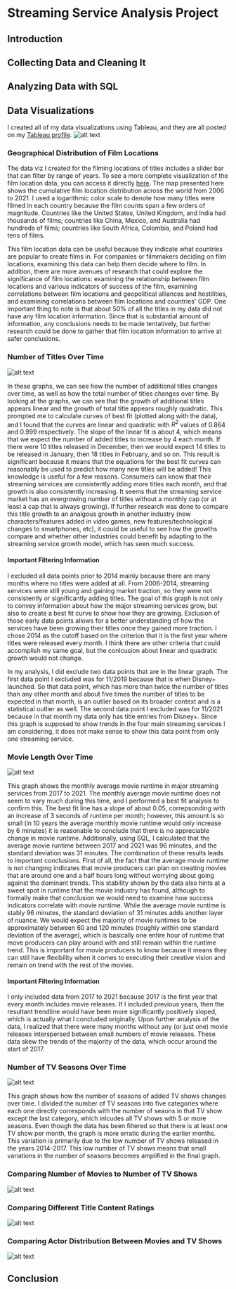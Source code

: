 # Streaming Service Analysis Project
## Introduction
## Collecting Data and Cleaning It
## Analyzing Data with SQL
## Data Visualizations

I created all of my data visualizations using Tableau, and they are all posted on my [Tableau profile](https://public.tableau.com/app/profile/jay5937/vizzes). 
![alt text](https://github.com/JaytaAnalysis/StreamingServiceAnalysisProject/blob/main/DataVizzes/DataViz_FilmLocationsOverTime_full.png)

### Geographical Distribution of Film Locations

The data viz I created for the filming locations of titles includes a slider bar that can filter by range of years. To see a more complete visualization of the film location data, you can access it directly [here](https://public.tableau.com/app/profile/jay5937/viz/GlobalDistributionofFilmLocations/Sheet1). The map presented here shows the cumulative film location distribution across the world from 2006 to 2021. I used a logarithmic color scale to denote how many titles were filmed in each country because the film counts span a few orders of magnitude. Countries like the United States, United Kingdom, and India had thousands of films; countries like China, Mexico, and Australia had hundreds of films; countries like South Africa, Colombia, and Poland had tens of films.

This film location data can be useful because they indicate what countries are popular to create films in. For companies or filmmakers deciding on film locations, examining this data can help them decide where to film. In addition, there are more avenues of research that could explore the significance of film locations: examining the relationship between film locations and various indicators of success of the film, examining correlations between film locations and geopolitical alliances and hostilities, and examining correlations between film locations and countries' GDP. One important thing to note is that about 50% of all the titles in my data did not have any film location information. Since that is substantial amount of information, any conclusions needs to be made tentatively, but further research could be done to gather that film location information to arrive at safer conclusions.

### Number of Titles Over Time

![alt text](https://github.com/JaytaAnalysis/StreamingServiceAnalysisProject/blob/main/DataVizzes/DataViz_NumTitlesOverTime_full.png)

In these graphs, we can see how the number of additional titles changes over time, as well as how the total number of titles changes over time. By looking at the graphs, we can see that the growth of additional titles appears linear and the growth of total title appears roughly quadratic. This prompted me to calculate curves of best fit (plotted along with the data), and I found that the curves are linear and quadratic with $R^2$ values of 0.864 and 0.999 respectively. The slope of the linear fit is about 4, which means that we expect the number of added titles to increase by 4 each month. If there were 10 titles released in December, then we would expect 14 titles to be released in January, then 18 titles in February, and so on. This result is significant because it means that the equations for the best fit curves can reasonably be used to predict how many new titles will be added! This knowledge is useful for a few reasons. Consumers can know that their streaming services are consistently adding more titles each month, and that growth is also consistently increasing. It seems that the streaming service market has an evergrowing number of titles without a monthly cap (or at least a cap that is always growing). If further research was done to compare this title growth to an analgous growth in another industry (new characters/features added in video games, new features/technological changes to smartphones, etc), it could be useful to see how the growths compare and whether other industries could benefit by adapting to the streaming service growth model, which has seen much success.

#### Important Filtering Information

I excluded all data points prior to 2014 mainly because there are many months where no titles were added at all. From 2006-2014, streaming services were still young and gaining market traction, so they were not consistently or significantly adding titles. The goal of this graph is not only to convey information about how the major streaming services grow, but also to create a best fit curve to show how they are growing. Exclusion of those early data points allows for a better understanding of how the services have been growing their titles once they gained more traction. I chose 2014 as the cutoff based on the criterion that it is the first year where titles were released every month. I think there are other criteria that could accomplish my same goal, but the conlcusion about linear and quadratic growth would not change.

In my analysis, I did exclude two data points that are in the linear graph. The first data point I excluded was for 11/2019 because that is when Disney+ launched. So that data point, which has more than twice the number of titles than any other month and about five times the number of titles to be expected in that month, is an outlier based on its broader context and is a statistical outlier as well. The second data point I excluded was for 11/2021 because in that month my data only has title entries from Disney+. Since this graph is supposed to show trends in the four main streaming services I am considering, it does not make sense to show this data point from only one streaming service.

### Movie Length Over Time

![alt text](https://github.com/JaytaAnalysis/StreamingServiceAnalysisProject/blob/main/DataVizzes/DataViz_MovieLengthOverTime_full.png)

This graph shows the monthly average movie runtime in major streaming services from 2017 to 2021. The monthly average movie runtime does not seem to vary much during this time, and I performed a best fit analysis to confirm this. The best fit line has a slope of about 0.05, correpsonding with an increase of 3 seconds of runtime per month; however, this amount is so small (in 10 years the average monthly movie runtime would only increase by 6 minutes) it is reasonable to conclude that there is no appreciable change in movie runtime. Additionally, using SQL, I calculated that the average movie runtime between 2017 and 2021 was 96 minutes, and the standard deviation was 31 minutes. The combination of these results leads to important conclusions. First of all, the fact that the average movie runtime is not changing indicates that movie producers can plan on creating movies that are around one and a half hours long without worrying about going against the dominant trends. This stability shown by the data also hints at a sweet spot in runtime that the movie industry has found, although to formally make that conclusion we would need to examine how success indicators correlate with movie runtime. While the average movie runtime is stably 96 minutes, the standard deviation of 31 minutes adds another layer of nuance. We would expect the majority of movie runtimes to be approximately between 60 and 120 minutes (roughly within one standard deviation of the average), which is basically one entire hour of runtime that move producers can play around with and still remain within the runtime trend. This is important for movie producers to know because it means they can still have flexibility when it comes to executing their creative vision and remain on trend with the rest of the movies.

#### Important Filtering Information

I only included data from 2017 to 2021 because 2017 is the first year that every month includes movie releases. If I included previous years, then the resultant trendline would have been more significantly positively sloped, which is actually what I concluded originally. Upon further analysis of the data, I realized that there were many months without any (or just one) movie releases interspersed between small numbers of movie releases. These data skew the trends of the majority of the data, which occur around the start of 2017.

### Number of TV Seasons Over Time

![alt text](https://github.com/JaytaAnalysis/StreamingServiceAnalysisProject/blob/main/DataVizzes/DataViz_NumTVSeasonsOverTime_full.png)

This graph shows how the number of seasons of added TV shows changes over time. I divided the number of TV seasons into five categories where each one directly corresponds with the number of seaons in that TV show except the last category, which inlcudes all TV shows with 5 or more seasons. Even though the data has been filtered so that there is at least one TV show per month, the graph is more erratic during the earlier months. This variation is primarily due to the low number of TV shows released in the years 2014-2017. This low number of TV shows means that small variations in the number of seasons becomes amplified in the final graph.

### Comparing Number of Movies to Number of TV Shows

![alt text](https://github.com/JaytaAnalysis/StreamingServiceAnalysisProject/blob/main/DataVizzes/DataViz_PercentMoviesTV_full.png)

### Comparing Different Title Content Ratings

![alt text](https://github.com/JaytaAnalysis/StreamingServiceAnalysisProject/blob/main/DataVizzes/DataViz_PercentRatings_full.png)

### Comparing Actor Distribution Between Movies and TV Shows

![alt text](https://github.com/JaytaAnalysis/StreamingServiceAnalysisProject/blob/main/DataVizzes/DataViz_ActorsRoles_full.png)

## Conclusion
